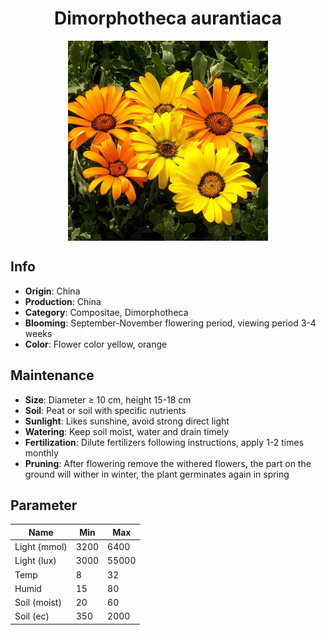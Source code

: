 <h1 align='center'>Dimorphotheca aurantiaca</h1>
<p align="center">
    <img 
        align='center'
        width='320'
        src="../images/dimorphotheca aurantiaca.png" 
        alt='Dimorphotheca aurantiaca' />
</p>

## Info

 - **Origin**: China
 - **Production**: China
 - **Category**: Compositae, Dimorphotheca
 - **Blooming**: September-November flowering period, viewing period 3-4 weeks
 - **Color**: Flower color yellow, orange

## Maintenance

 - **Size**: Diameter ≥ 10 cm, height 15-18 cm
 - **Soil**: Peat or soil with specific nutrients
 - **Sunlight**: Likes sunshine, avoid strong direct light
 - **Watering**: Keep soil moist, water and drain timely
 - **Fertilization**: Dilute fertilizers following instructions, apply 1-2 times monthly
 - **Pruning**: After flowering remove the withered flowers, the part on the ground will wither in winter, the plant germinates again in spring

## Parameter

| Name         | Min  | Max   |
|--------------|------|-------|
| Light (mmol) | 3200 | 6400  |
| Light (lux)  | 3000 | 55000 |
| Temp         | 8    | 32    |
| Humid        | 15   | 80    |
| Soil (moist) | 20   | 60    |
| Soil (ec)    | 350  | 2000  |